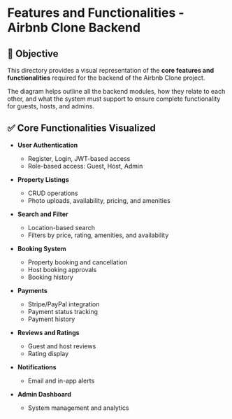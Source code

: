 # Features and Functionalities - Airbnb Clone Backend

## 📌 Objective
This directory provides a visual representation of the **core features and functionalities** required for the backend of the Airbnb Clone project.

The diagram helps outline all the backend modules, how they relate to each other, and what the system must support to ensure complete functionality for guests, hosts, and admins.

## ✅ Core Functionalities Visualized

- **User Authentication**
  - Register, Login, JWT-based access
  - Role-based access: Guest, Host, Admin

- **Property Listings**
  - CRUD operations
  - Photo uploads, availability, pricing, and amenities

- **Search and Filter**
  - Location-based search
  - Filters by price, rating, amenities, and availability

- **Booking System**
  - Property booking and cancellation
  - Host booking approvals
  - Booking history

- **Payments**
  - Stripe/PayPal integration
  - Payment status tracking
  - Payment history

- **Reviews and Ratings**
  - Guest and host reviews
  - Rating display

- **Notifications**
  - Email and in-app alerts

- **Admin Dashboard**
  - System management and analytics


